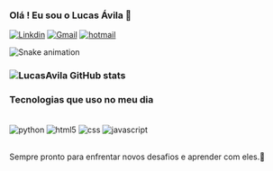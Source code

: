 ### Olá ! Eu sou o Lucas Ávila 👋
[![Linkdin](https://img.shields.io/badge/LinkedIn-0077B5?style=for-the-badge&logo=linkedin&logoColor=white)](https://www.linkedin.com/in/lucasavilaoliveira/)
[![Gmail](https://img.shields.io/badge/Gmail-D14836?style=for-the-badge&logo=gmail&logoColor=white)](mailto:eu.lucasavila@gmail.com)
[![hotmail](	https://img.shields.io/badge/Microsoft_Outlook-0078D4?style=for-the-badge&logo=microsoft-outlook&logoColor=white)](mailto:eu-lucasavila@hotmail.com)

![Snake animation](https://github.com/avila-l/avila-l/blob/output/github-contribution-grid-snake.svg)
### ![LucasAvila GitHub stats](https://github-readme-stats.vercel.app/api?username=avila-l&show_icons=true&theme=dark)

### Tecnologias que uso no meu dia 

<div style = "display: inline_block"><br/>
    <img align = "center" alt = "python" src="https://img.shields.io/badge/Python-14354C?style=for-the-badge&logo=python&logoColor=white"/>
    <img align = "center" alt = "html5" src="https://img.shields.io/badge/HTML5-E34F26?style=for-the-badge&logo=html5&logoColor=white"/>
    <img align = "center" alt = "css" src="https://img.shields.io/badge/CSS3-1572B6?style=for-the-badge&logo=css3&logoColor=white"/>
    <img align = "center" alt = "javascript" src="https://img.shields.io/badge/JavaScript-323330?style=for-the-badge&logo=javascript&logoColor=F7DF1E"/>
</div></br>

Sempre pronto para enfrentar novos desafios e aprender com eles.🚀
